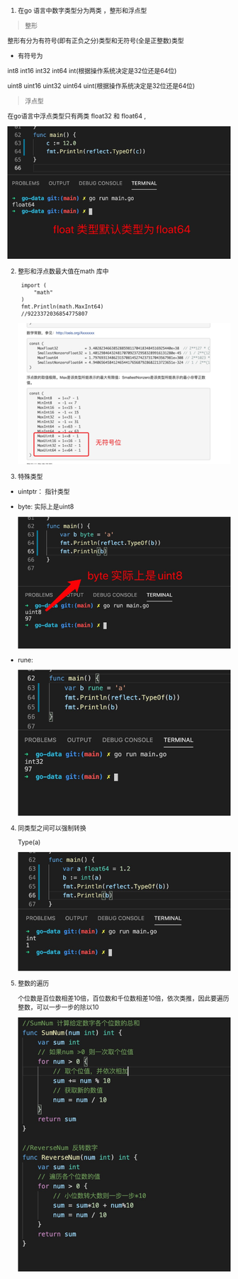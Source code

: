 1. 在go 语言中数字类型分为两类 ，整形和浮点型

> 整形

整形有分为有符号(即有正负之分)类型和无符号(全是正整数)类型

+ 有符号为

int8 int16 int32 int64 int(根据操作系统决定是32位还是64位)

uint8 uint16 uint32 uint64 uint(根据操作系统决定是32位还是64位)

> 浮点型

在go语言中浮点类型只有两类 float32 和 float64 ,

![avatar](../../assets/float-default.jpg)

2. 整形和浮点数最大值在math 库中

        import (
            "math"
        )
        fmt.Println(math.MaxInt64)
        //9223372036854775807
    
    ![avatar](../../assets/maxnum.jpg)

3. 特殊类型 

+ uintptr： 指针类型

+ byte: 实际上是uint8

   ![avatar](../../assets/byte.jpg)

+ rune: 

   ![avatar](../../assets/rune.jpg)

4. 同类型之间可以强制转换

    Type(a)

    ![avatar](../../assets/numconvert.jpg)

5. 整数的遍历

    个位数是百位数相差10倍，百位数和千位数相差10倍，依次类推，因此要遍历整数，可以一步一步的除以10

    ![avatar](../../assets/num-for.jpg)

